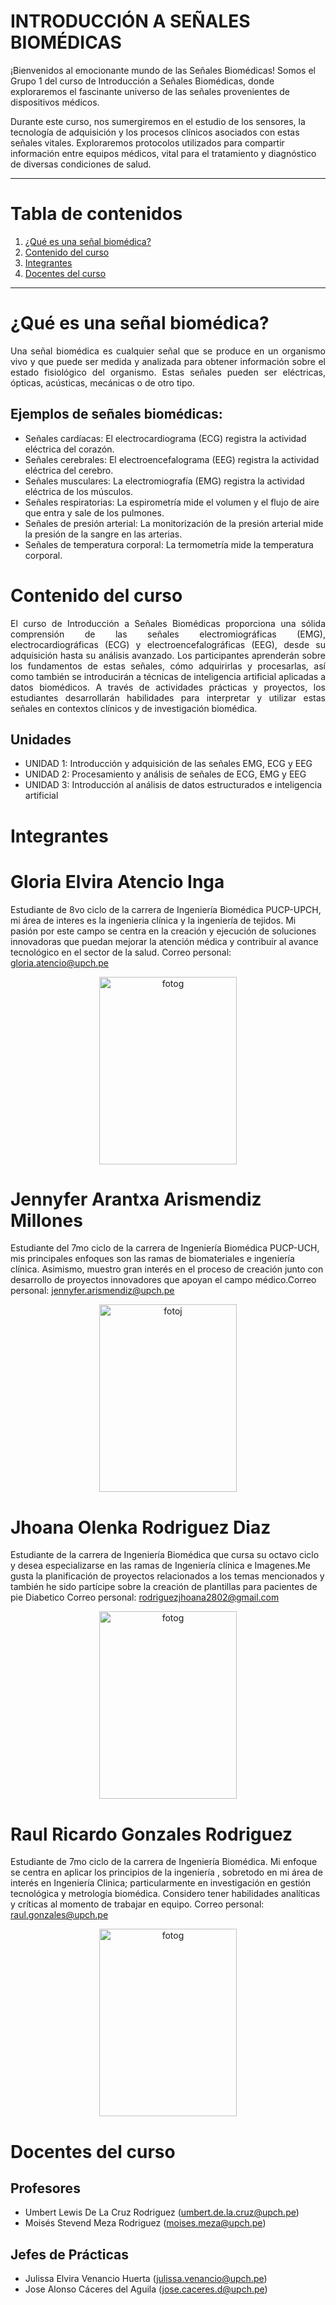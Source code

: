 # **INTRODUCCIÓN A SEÑALES BIOMÉDICAS**

¡Bienvenidos al emocionante mundo de las Señales Biomédicas! Somos el Grupo 1 del curso de Introducción a Señales Biomédicas, donde exploraremos el fascinante universo de las señales provenientes de dispositivos médicos.

Durante este curso, nos sumergiremos en el estudio de los sensores, la tecnología de adquisición y los procesos clínicos asociados con estas señales vitales. Exploraremos protocolos utilizados para compartir información entre equipos médicos, vital para el tratamiento y diagnóstico de diversas condiciones de salud.
***
# **Tabla de contenidos**
1. [¿Qué es una señal biomédica?](#id1)
2. [Contenido del curso](#id2)
3. [Integrantes](#id3)
4. [Docentes del curso](#id4)
   
***

# ¿Qué es una señal biomédica?<a name="id1"></a>
<p align="justify">
Una señal biomédica es cualquier señal que se produce en un organismo vivo y que puede ser medida y analizada para obtener información sobre el estado fisiológico del organismo. Estas señales pueden ser eléctricas, ópticas, acústicas, mecánicas o de otro tipo.
</p>

## Ejemplos de señales biomédicas:

- Señales cardíacas: El electrocardiograma (ECG) registra la actividad eléctrica del corazón.
- Señales cerebrales: El electroencefalograma (EEG) registra la actividad eléctrica del cerebro.
- Señales musculares: La electromiografía (EMG) registra la actividad eléctrica de los músculos.
- Señales respiratorias: La espirometría mide el volumen y el flujo de aire que entra y sale de los pulmones.
- Señales de presión arterial: La monitorización de la presión arterial mide la presión de la sangre en las arterias.
- Señales de temperatura corporal: La termometría mide la temperatura corporal.

# Contenido del curso<a name="id2"></a>
<p align="justify">
El curso de Introducción a Señales Biomédicas proporciona una sólida comprensión de las señales electromiográficas (EMG), electrocardiográficas (ECG) y electroencefalográficas (EEG), desde su adquisición hasta su análisis avanzado. Los participantes aprenderán sobre los fundamentos de estas señales, cómo adquirirlas y procesarlas, así como también se introducirán a técnicas de inteligencia artificial aplicadas a datos biomédicos. A través de actividades prácticas y proyectos, los estudiantes desarrollarán habilidades para interpretar y utilizar estas señales en contextos clínicos y de investigación biomédica.
</p>

## Unidades
- UNIDAD 1: Introducción y adquisición de las señales EMG, ECG y EEG
- UNIDAD 2: Procesamiento y análisis de señales de ECG, EMG y EEG
- UNIDAD 3: Introducción al análisis de datos estructurados e inteligencia artificial

# Integrantes<a name="id3"></a>
# **Gloria Elvira Atencio Inga**
Estudiante de 8vo ciclo de la carrera de Ingeniería Biomédica PUCP-UPCH, mi área de interes es la ingenieria clínica y la ingeniería de tejidos.  Mi pasión por este campo se centra en la creación y ejecución de soluciones innovadoras que puedan mejorar la atención médica y contribuir al avance tecnológico en el sector de la salud. Correo personal: gloria.atencio@upch.pe

<p align="center">
  <img src="https://github.com/GloriaAtencio/ISBIO_2024_G1/blob/7695003f7c5745627517a70e5f102b08bc000a73/ISB/Laboratorios/Im%C3%A1genes/gloria.jpeg" alt="fotog" width="220" height="300"/>
</p>

# **Jennyfer Arantxa Arismendiz Millones**
Estudiante del 7mo ciclo de la carrera de Ingeniería Biomédica PUCP-UCH, mis principales enfoques son las ramas de biomateriales e ingeniería clínica. Asimismo, muestro gran interés en el proceso de creación junto con desarrollo de proyectos innovadores que apoyan el campo médico.Correo personal: jennyfer.arismendiz@upch.pe

<p align="center">
  <img src="https://github.com/GloriaAtencio/ISBIO_2024_G1/blob/c75a93dcae04ca98859a32ce6607a687367f8f1c/ISB/Laboratorios/Im%C3%A1genes/jennyfer.jfif" alt="fotoj" width="220" height="300"/>
</p>


# **Jhoana Olenka Rodriguez Diaz**
Estudiante de la carrera de Ingeniería Biomédica que cursa su octavo ciclo y desea especializarse en las ramas de Ingeniería clínica e Imagenes.Me gusta la planificación de proyectos relacionados a los temas mencionados y también he sido partícipe sobre la creación de plantillas para pacientes de pie Diabetico Correo personal: rodriguezjhoana2802@gmail.com
<p align="center">
  <img src="https://github.com/GloriaAtencio/ISBIO_2024_G1/blob/7c46f4abf9e440b3e63399c05ce4b10e6d902a62/ISB/Laboratorios/Im%C3%A1genes/jhoana.jpg" alt="fotog" width="220" height="300"/>
</p>

# **Raul Ricardo Gonzales Rodriguez**
Estudiante de 7mo ciclo de la carrera de Ingeniería Biomédica. Mi enfoque se centra en aplicar los principios de la ingeniería , sobretodo en mi área de interés en Ingeniería Clinica; particularmente en investigación en gestión tecnológica y  metrología biomédica. Considero tener habilidades analíticas y críticas al momento de trabajar en equipo. Correo personal: raul.gonzales@upch.pe
<p align="center">
  <img src="https://github.com/GloriaAtencio/ISBIO_2024_G1/blob/7c46f4abf9e440b3e63399c05ce4b10e6d902a62/ISB/Laboratorios/Im%C3%A1genes/raul.jpg" alt="fotog" width="220" height="300"/>
</p>

# Docentes del curso<a name="id4"></a>
## Profesores
- Umbert Lewis De La Cruz Rodriguez (umbert.de.la.cruz@upch.pe)
- Moisés Stevend Meza Rodriguez (moises.meza@upch.pe)
  
## Jefes de Prácticas
- Julissa Elvira Venancio Huerta (julissa.venancio@upch.pe)
- Jose Alonso Cáceres del Aguila (jose.caceres.d@upch.pe)
